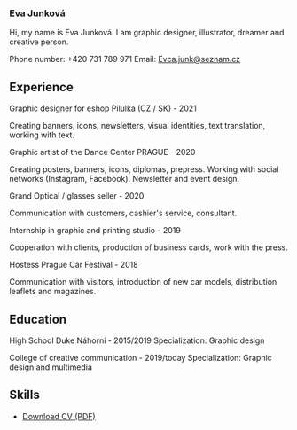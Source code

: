 

### Eva Junková

Hi, my name is Eva Junková. I am graphic designer, illustrator, dreamer and creative person.

Phone number: +420 731 789 971
Email: Evca.junk@seznam.cz


## Experience

Graphic designer for eshop Pilulka (CZ / SK) - 2021

Creating banners, icons, newsletters, visual identities, text translation, working with text.


Graphic artist of the Dance Center PRAGUE - 2020

Creating posters, banners, icons, diplomas, prepress. Working with social networks (Instagram, Facebook). Newsletter and event design.

Grand Optical / glasses seller - 2020

Communication with customers, cashier's service, consultant. 

Internship in graphic and printing studio - 2019

Cooperation with clients, production of business cards, work with the press.

Hostess Prague Car Festival - 2018

Communication with visitors, introduction of new car models, distribution leaflets and magazines.


## Education

High School Duke Náhorní - 2015/2019
Specialization: Graphic design

College of creative communication - 2019/today
Specialization: Graphic design and multimedia


## Skills

<!-- Not just software, please! See Caroline Win’s skills section: https://www.carolinewin.com/resume -->

- [Download CV (PDF)](pdf/cv-2021-11-jgagne.pdf) <!-- At the top or bottom? -->
